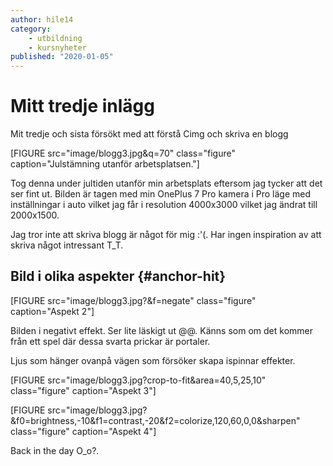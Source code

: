 ```yaml
---
author: hile14
category:
    - utbildning
    - kursnyheter
published: "2020-01-05"
---
```

Mitt tredje inlägg
==================================

Mit tredje och sista försökt med att förstå Cimg och skriva en blogg

<!--more-->

[FIGURE src="image/blogg3.jpg&q=70" class="figure" caption="Julstämning utanför arbetsplatsen."]

Tog denna under jultiden utanför min arbetsplats eftersom jag tycker att det ser fint ut. Bilden är tagen med min OnePlus 7 Pro kamera i Pro läge med inställningar i auto vilket jag får i resolution 4000x3000 vilket jag ändrat till 2000x1500.

Jag tror inte att skriva blogg är något för mig :'(. Har ingen inspiration av att skriva något intressant T_T.

Bild i olika aspekter {#anchor-hit}
-----------------------------------

[FIGURE src="image/blogg3.jpg?&f=negate" class="figure" caption="Aspekt 2"]

Bilden i negativt effekt. Ser lite läskigt ut @@. Känns som om det kommer från ett spel där dessa svarta prickar är portaler.

<div style="clear:both;"></div>

Ljus som hänger ovanpå vägen som försöker skapa ispinnar effekter.

[FIGURE src="image/blogg3.jpg?crop-to-fit&area=40,5,25,10" class="figure" caption="Aspekt 3"]

[FIGURE src="image/blogg3.jpg?&f0=brightness,-10&f1=contrast,-20&f2=colorize,120,60,0,0&sharpen" class="figure" caption="Aspekt 4"]

Back in the day O_o?.

<div style="clear:both;"></div>
